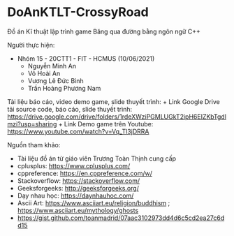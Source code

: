 # DoAnKTLT-CrossyRoad
Đồ án Kĩ thuật lập trình game Băng qua đường bằng ngôn ngữ C++

Người thực hiện: 
  - Nhóm 15 - 20CTT1 - FIT - HCMUS (10/06/2021)
      + Nguyễn Minh An
      + Võ Hoài An
      + Vương Lê Đức Bình
      + Trần Hoàng Phương Nam

Tài liệu báo cáo, video demo game, slide thuyết trình: 
      + Link Google Drive tải source code, báo cáo, slide thuyết trình: 
            https://drive.google.com/drive/folders/1rdeXWziPGMLUGkT2ipH6EIZKbTgdlmzi?usp=sharing
      + Link Demo game trên Youtube: 
            https://www.youtube.com/watch?v=Vq_Tl3jDRRA

Nguồn tham khảo: 

  + Tài liệu đồ án từ giáo viên Trương Toàn Thịnh cung cấp
  + cplusplus: https://www.cplusplus.com/
  + cppreference: https://en.cppreference.com/w/
  + Stackoverflow: https://stackoverflow.com/
  + Geeksforgeeks: http://geeksforgeeks.org/
  + Dạy nhau học: https://daynhauhoc.com/
  + Ascii Art: https://www.asciiart.eu/religion/buddhism ; https://www.asciiart.eu/mythology/ghosts 
  + https://gist.github.com/toanmadrid/07aac3102973dd4d6c5cd2ea27c6dd15
